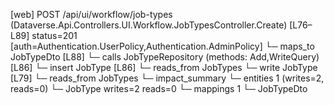 [web] POST /api/ui/workflow/job-types  (Dataverse.Api.Controllers.UI.Workflow.JobTypesController.Create)  [L76–L89] status=201 [auth=Authentication.UserPolicy,Authentication.AdminPolicy]
  └─ maps_to JobTypeDto [L88]
  └─ calls JobTypeRepository (methods: Add,WriteQuery) [L86]
  └─ insert JobType [L86]
    └─ reads_from JobTypes
  └─ write JobType [L79]
    └─ reads_from JobTypes
  └─ impact_summary
    └─ entities 1 (writes=2, reads=0)
      └─ JobType writes=2 reads=0
    └─ mappings 1
      └─ JobTypeDto

